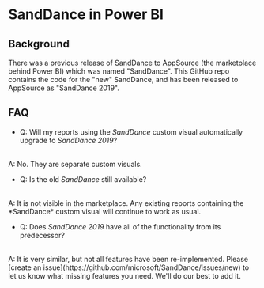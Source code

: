 # SandDance in Power BI

## Background
There was a previous release of SandDance to AppSource (the marketplace behind Power BI) which was named "SandDance".
This GitHub repo contains the code for the "new" SandDance, and has been released to AppSource as "SandDance 2019".

## FAQ
* Q: Will my reports using the *SandDance* custom visual automatically upgrade to *SandDance 2019*?
<br/>
A: No. They are separate custom visuals.

* Q: Is the old *SandDance* still available?
<br/>
A: It is not visible in the marketplace. Any existing reports containing the *SandDance* custom visual will continue to work as usual.

* Q: Does *SandDance 2019* have all of the functionality from its predecessor?
<br/>
A: It is very similar, but not all features have been re-implemented. Please [create an issue](https://github.com/microsoft/SandDance/issues/new) to let us know what missing features you need. We'll do our best to add it.
